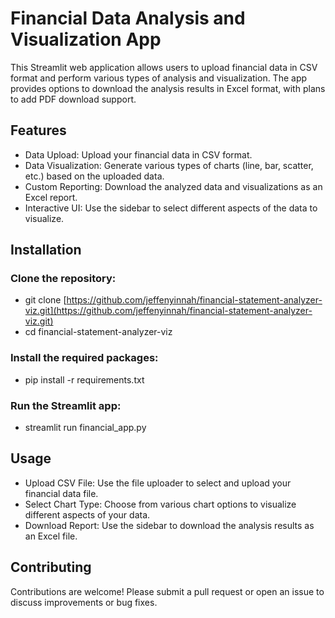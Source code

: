 # Financial Data Analysis and Visualization App

This Streamlit web application allows users to upload financial data in CSV format and perform various types of analysis and visualization. 
The app provides options to download the analysis results in Excel format, with plans to add PDF download support.

## Features
- Data Upload: Upload your financial data in CSV format.
- Data Visualization: Generate various types of charts (line, bar, scatter, etc.) based on the uploaded data.
- Custom Reporting: Download the analyzed data and visualizations as an Excel report.
- Interactive UI: Use the sidebar to select different aspects of the data to visualize.

## Installation
### Clone the repository:
- git clone [https://github.com/jeffenyinnah/financial-statement-analyzer-viz.git](https://github.com/jeffenyinnah/financial-statement-analyzer-viz.git)
- cd financial-statement-analyzer-viz

### Install the required packages:
- pip install -r requirements.txt

### Run the Streamlit app:
- streamlit run financial_app.py

## Usage
- Upload CSV File: Use the file uploader to select and upload your financial data file.
- Select Chart Type: Choose from various chart options to visualize different aspects of your data.
- Download Report: Use the sidebar to download the analysis results as an Excel file.

## Contributing
Contributions are welcome! Please submit a pull request or open an issue to discuss improvements or bug fixes.
